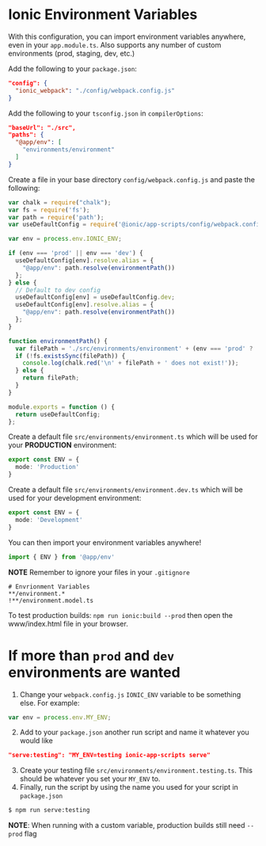 # Ionic Environment Variables

With this configuration, you can import environment variables anywhere, even in your `app.module.ts`.
Also supports any number of custom environments (prod, staging, dev, etc.)


Add the following to your `package.json`:
```json
"config": {
  "ionic_webpack": "./config/webpack.config.js"
}
```

Add the following to your `tsconfig.json` in `compilerOptions`:
```json
"baseUrl": "./src",
"paths": {
  "@app/env": [
    "environments/environment"
  ]
}
```

Create a file in your base directory `config/webpack.config.js` and paste the following:
```javascript
var chalk = require("chalk");
var fs = require('fs');
var path = require('path');
var useDefaultConfig = require('@ionic/app-scripts/config/webpack.config.js');

var env = process.env.IONIC_ENV;

if (env === 'prod' || env === 'dev') {
  useDefaultConfig[env].resolve.alias = {
    "@app/env": path.resolve(environmentPath())
  };
} else {
  // Default to dev config
  useDefaultConfig[env] = useDefaultConfig.dev;
  useDefaultConfig[env].resolve.alias = {
    "@app/env": path.resolve(environmentPath())
  };
}

function environmentPath() {
  var filePath = './src/environments/environment' + (env === 'prod' ? '' : '.' + env) + '.ts';
  if (!fs.existsSync(filePath)) {
    console.log(chalk.red('\n' + filePath + ' does not exist!'));
  } else {
    return filePath;
  }
}

module.exports = function () {
  return useDefaultConfig;
};
```

Create a default file `src/environments/environment.ts` which will be used for your **PRODUCTION** environment:
```typescript
export const ENV = {
  mode: 'Production'
}
```

Create a default file `src/environments/environment.dev.ts` which will be used for your development environment:
```typescript
export const ENV = {
  mode: 'Development'
}
```

You can then import your environment variables anywhere!
```typescript
import { ENV } from '@app/env'
```

**NOTE** Remember to ignore your files in your `.gitignore`
```
# Envrionment Variables
**/environment.*
!**/environment.model.ts
```

To test production builds: `npm run ionic:build --prod` then open the www/index.html file in your browser.
# If more than `prod` and `dev` environments are wanted

1. Change your `webpack.config.js` `IONIC_ENV` variable to be something else. For example:
```javascript
var env = process.env.MY_ENV;
```
2. Add to your `package.json` another run script and name it whatever you would like
```json
"serve:testing": "MY_ENV=testing ionic-app-scripts serve"
```
3. Create your testing file `src/environments/environment.testing.ts`. This should be whatever you set your `MY_ENV` to.
4. Finally, run the script by using the name you used for your script in `package.json`
```bash
$ npm run serve:testing
```

**NOTE**: When running with a custom variable, production builds still need `--prod` flag